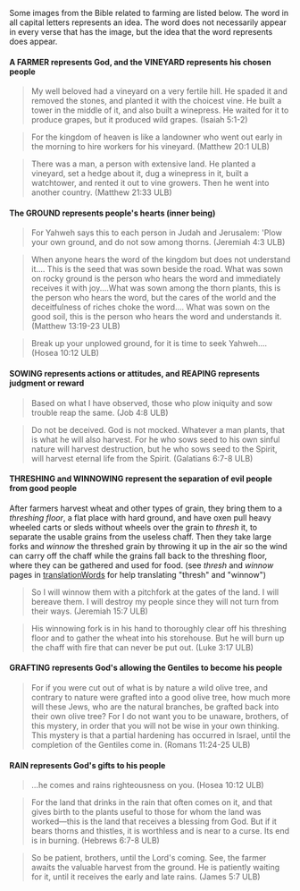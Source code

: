 
Some images from the Bible related to farming are listed below. The word in all capital letters represents an idea. The word does not necessarily appear in every verse that has the image, but the idea that the word represents does appear.

#### A FARMER represents God, and the VINEYARD represents his chosen people

> My well beloved had a vineyard on a very fertile hill.
> He spaded it and removed the stones, and planted it with the choicest vine.
> He built a tower in the middle of it, and also built a winepress.
> He waited for it to produce grapes, but it produced wild grapes. (Isaiah 5:1-2)

<blockquote> For the kingdom of heaven is like a landowner who went out early in the morning to hire workers for his vineyard. (Matthew 20:1 ULB)</blockquote>

> There was a man, a person with extensive land. He planted a vineyard, set a hedge about it, dug a winepress in it, built a watchtower, and rented it out to vine growers. Then he went into another country. (Matthew 21:33 ULB)

#### The GROUND represents people's hearts (inner being)

> For Yahweh says this to each person in Judah and Jerusalem: 'Plow your own ground,
> and do not sow among thorns. (Jeremiah 4:3 ULB)

<blockquote>When anyone hears the word of the kingdom but does not understand it.... This is the seed that was sown beside the road. What was sown on rocky ground is the person who hears the word and immediately receives it with joy....What was sown among the thorn plants, this is the person who hears the word, but the cares of the world and the deceitfulness of riches choke the word.... What was sown on the good soil, this is the person who hears the word and understands it. (Matthew 13:19-23 ULB)</blockquote>

> Break up your unplowed ground,
> for it is time to seek Yahweh.... (Hosea 10:12 ULB)

#### SOWING represents actions or attitudes, and REAPING represents judgment or reward

> Based on what I have observed, those who plow iniquity
> and sow trouble reap the same. (Job 4:8 ULB)

> Do not be deceived. God is not mocked. Whatever a man plants, that is what he will also harvest. For he who sows seed to his own sinful nature will harvest destruction, but he who sows seed to the Spirit, will harvest eternal life from the Spirit. (Galatians 6:7-8 ULB)

#### THRESHING and WINNOWING represent the separation of evil people from good people

After farmers harvest wheat and other types of grain, they bring them to a _threshing floor_, a flat place with hard ground, and have oxen pull heavy wheeled carts or sleds without wheels over the grain to _thresh_ it, to separate the usable grains from the useless chaff. Then they take large forks and _winnow_ the threshed grain by throwing it up in the air so the wind can carry off the chaff while the grains fall back to the threshing floor, where they can be gathered and used for food. (see *thresh* and *winnow* pages in [translationWords](https://unfoldingword.org/en/?resource=translation-words) for help translating "thresh" and "winnow")

> So I will winnow them with a pitchfork at the gates of the land. I will bereave them. I will destroy my people since they will not turn from their ways. (Jeremiah 15:7 ULB)


<blockquote> His winnowing fork is in his hand to thoroughly clear off his threshing floor and to gather the wheat into his storehouse. But he will burn up the chaff with fire that can never be put out. (Luke 3:17 ULB)</blockquote>

#### GRAFTING represents God's allowing the Gentiles to become his people

> For if you were cut out of what is by nature a wild olive tree, and contrary to nature were grafted into a good olive tree, how much more will these Jews, who are the natural branches, be grafted back into their own olive tree? For I do not want you to be unaware, brothers, of this mystery, in order that you will not be wise in your own thinking. This mystery is that a partial hardening has occurred in Israel, until the completion of the Gentiles come in. (Romans 11:24-25 ULB)

#### RAIN represents God's gifts to his people

> ...he comes and rains righteousness on you. (Hosea 10:12 ULB)

<blockquote>For the land that drinks in the rain that often comes on it, and that gives birth to the plants useful to those for whom the land was worked—this is the land that receives a blessing from God. But if it bears thorns and thistles, it is worthless and is near to a curse. Its end is in burning. (Hebrews 6:7-8 ULB)</blockquote>


> So be patient, brothers, until the Lord's coming. See, the farmer awaits the valuable harvest from the ground. He is patiently waiting for it, until it receives the early and late rains.  (James 5:7 ULB)
